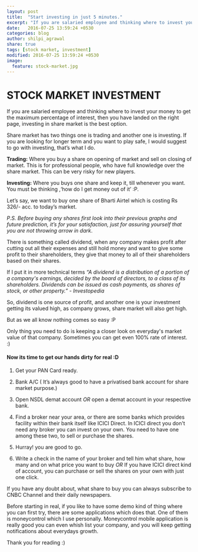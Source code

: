 ```yaml
---
layout: post
title:  "Start investing in just 5 minutes."
excerpt: "If you are salaried employee and thinking where to invest your money in, then you have landed to right page."
date:   2016-07-25 13:59:24 +0530
categories: blog
author: shilpi_agrawal
share: true
tags: [stock market, investment]
modified: 2016-07-25 13:59:24 +0530
image:
  feature: stock-market.jpg
---
```


# STOCK MARKET INVESTMENT

If you are salaried employee and thinking where to invest your money to get the maximum percentage of interest, then you have landed on the right page, investing in share market is the best option.

Share market has two things one is trading and another one is investing. If you are looking for longer term and you want to play safe, I would suggest to go with investing, that’s what I do.

**Trading:** Where you buy a share on opening of market and sell on closing of market. This is for professional people, who have full knowledge over the share market. This can be very risky for new players.

**Investing:** Where you buys one share and keep it, till whenever you want. You must be thinking ,‘how do I get money out of it’ :P.

Let’s say, we want to buy one share of Bharti Airtel which is costing Rs 326/- acc. to today’s market.

 _P.S. Before buying any shares first look into their previous graphs and future prediction, it’s for your satisfaction, just for assuring yourself that you are not throwing arrow in dark_.

There is something called dividend, when any company makes profit after cutting out all their expenses and still hold money and want to give some
profit to their shareholders, they give that money to all of their shareholders based on their shares.

If I put it in more technical terms _“A dividend is a distribution of a portion of a company's earnings, decided by the board of directors, to a class of its shareholders. Dividends can be issued as cash payments, as shares of stock, or other property.” - Investopedia_

So, dividend is one source of profit, and another one is your investment getting its valued high, as company grows, share market will also get high.

But as we all know nothing comes so easy :P

Only thing you need to do is keeping a closer look on everyday's market value of that company. Sometimes you can get even 100% rate of interest. :)

#### Now its time to get our hands dirty for real :D

1. Get your PAN Card ready.

2. Bank A/C ( It’s always good to have a privatised bank account for share market purpose.)

3. Open NSDL demat account _OR_ open a demat account in  your respective bank.

4. Find a broker near your area, or there are some banks which provides facility within their bank itself like ICICI Direct. In ICICI direct you don't need any broker you can invest on your own. You need to have one among these two, to sell or purchase the shares.

5. Hurray! you are good to go.

6. Write a check in the name of your broker and tell him what share, how many and on what price you want to buy _OR_ If you have ICICI direct kind of account, you can purchase or sell the shares on your own with just one click.

If you have any doubt about, what share to buy you can always subscribe to CNBC Channel and their daily newspapers.

Before starting in real, if you like to have some demo kind of thing where you can first try, there are some applications which does that. One of them is moneycontrol which I use personally. Moneycontrol mobile application is really good you can even whish list your company, and you will keep getting notifications about everydays growth.

Thank you for reading :)
